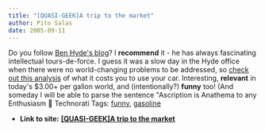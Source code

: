 ```yaml
---
title: "[QUASI-GEEK]A trip to the market"
author: Pito Salas
date: 2005-09-11
---
```


Do you follow [Ben Hyde's blog](<http://enthusiasm.cozy.org/>)? I
**recommend** it - he has always fascinating intellectual tours-de-force.  I
guess it was a slow day in the Hyde office when there were no world-changing
problems to be addressed, so [check out this
analysis](<http://enthusiasm.cozy.org/archives/2005/08/trip-to-the-market/>)
of what it costs you to use your car.  Interesting, **relevant** in today's
$3.00+ per gallon world, and (intentionally?) **funny** too! (And someday I
will be able to parse the sentence "Ascription is Anathema to any Enthusiasm 🙂
Technorati Tags: [funny](<http://www.technorati.com/tag/funny>),
[gasoline](<http://www.technorati.com/tag/gasoline>)


* **Link to site:** **[[QUASI-GEEK]A trip to the market](None)**
